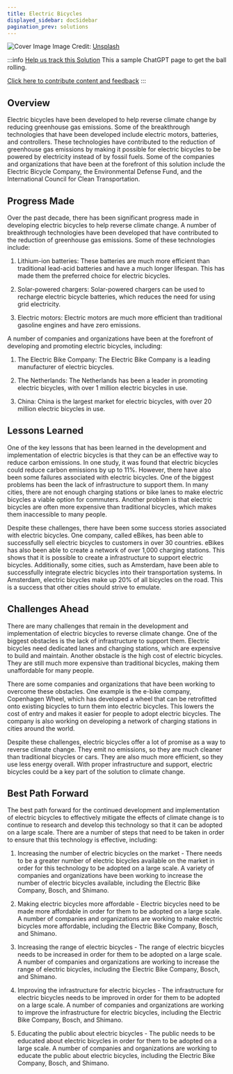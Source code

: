 ```yaml
---
title: Electric Bicycles
displayed_sidebar: docSidebar
pagination_prev: solutions
---
```


![Cover Image](https://images.unsplash.com/photo-1673969694073-23681e038413?crop=entropy&cs=tinysrgb&fit=max&fm=jpg&ixid=Mnw0NDYzODh8MHwxfHNlYXJjaHwxfHxFbGVjdHJpYyUyMEJpY3ljbGVzfGVufDB8fHx8MTY4MzY1ODY2MA&ixlib=rb-4.0.3&q=80&w=1080)
Image Credit: [Unsplash](https://unsplash.com/@eveloelectricbikes)

:::info [Help us track this Solution](contribute)
This a sample ChatGPT page to get the ball rolling.

[Click here to contribute content and feedback](contribute)
:::

## Overview

Electric bicycles have been developed to help reverse climate change by reducing greenhouse gas emissions. Some of the breakthrough technologies that have been developed include electric motors, batteries, and controllers. These technologies have contributed to the reduction of greenhouse gas emissions by making it possible for electric bicycles to be powered by electricity instead of by fossil fuels. Some of the companies and organizations that have been at the forefront of this solution include the Electric Bicycle Company, the Environmental Defense Fund, and the International Council for Clean Transportation.

## Progress Made

Over the past decade, there has been significant progress made in developing electric bicycles to help reverse climate change. A number of breakthrough technologies have been developed that have contributed to the reduction of greenhouse gas emissions. Some of these technologies include:

1. Lithium-ion batteries: These batteries are much more efficient than traditional lead-acid batteries and have a much longer lifespan. This has made them the preferred choice for electric bicycles.

2. Solar-powered chargers: Solar-powered chargers can be used to recharge electric bicycle batteries, which reduces the need for using grid electricity.

3. Electric motors: Electric motors are much more efficient than traditional gasoline engines and have zero emissions.

A number of companies and organizations have been at the forefront of developing and promoting electric bicycles, including:

1. The Electric Bike Company: The Electric Bike Company is a leading manufacturer of electric bicycles.

2. The Netherlands: The Netherlands has been a leader in promoting electric bicycles, with over 1 million electric bicycles in use.

3. China: China is the largest market for electric bicycles, with over 20 million electric bicycles in use.

## Lessons Learned

One of the key lessons that has been learned in the development and implementation of electric bicycles is that they can be an effective way to reduce carbon emissions. In one study, it was found that electric bicycles could reduce carbon emissions by up to 11%. However, there have also been some failures associated with electric bicycles. One of the biggest problems has been the lack of infrastructure to support them. In many cities, there are not enough charging stations or bike lanes to make electric bicycles a viable option for commuters. Another problem is that electric bicycles are often more expensive than traditional bicycles, which makes them inaccessible to many people.

Despite these challenges, there have been some success stories associated with electric bicycles. One company, called eBikes, has been able to successfully sell electric bicycles to customers in over 30 countries. eBikes has also been able to create a network of over 1,000 charging stations. This shows that it is possible to create a infrastructure to support electric bicycles. Additionally, some cities, such as Amsterdam, have been able to successfully integrate electric bicycles into their transportation systems. In Amsterdam, electric bicycles make up 20% of all bicycles on the road. This is a success that other cities should strive to emulate.

## Challenges Ahead

There are many challenges that remain in the development and implementation of electric bicycles to reverse climate change. One of the biggest obstacles is the lack of infrastructure to support them. Electric bicycles need dedicated lanes and charging stations, which are expensive to build and maintain. Another obstacle is the high cost of electric bicycles. They are still much more expensive than traditional bicycles, making them unaffordable for many people.

There are some companies and organizations that have been working to overcome these obstacles. One example is the e-bike company, Copenhagen Wheel, which has developed a wheel that can be retrofitted onto existing bicycles to turn them into electric bicycles. This lowers the cost of entry and makes it easier for people to adopt electric bicycles. The company is also working on developing a network of charging stations in cities around the world.

Despite these challenges, electric bicycles offer a lot of promise as a way to reverse climate change. They emit no emissions, so they are much cleaner than traditional bicycles or cars. They are also much more efficient, so they use less energy overall. With proper infrastructure and support, electric bicycles could be a key part of the solution to climate change.

## Best Path Forward

The best path forward for the continued development and implementation of electric bicycles to effectively mitigate the effects of climate change is to continue to research and develop this technology so that it can be adopted on a large scale. There are a number of steps that need to be taken in order to ensure that this technology is effective, including:

1. Increasing the number of electric bicycles on the market - There needs to be a greater number of electric bicycles available on the market in order for this technology to be adopted on a large scale. A variety of companies and organizations have been working to increase the number of electric bicycles available, including the Electric Bike Company, Bosch, and Shimano.

2. Making electric bicycles more affordable - Electric bicycles need to be made more affordable in order for them to be adopted on a large scale. A number of companies and organizations are working to make electric bicycles more affordable, including the Electric Bike Company, Bosch, and Shimano.

3. Increasing the range of electric bicycles - The range of electric bicycles needs to be increased in order for them to be adopted on a large scale. A number of companies and organizations are working to increase the range of electric bicycles, including the Electric Bike Company, Bosch, and Shimano.

4. Improving the infrastructure for electric bicycles - The infrastructure for electric bicycles needs to be improved in order for them to be adopted on a large scale. A number of companies and organizations are working to improve the infrastructure for electric bicycles, including the Electric Bike Company, Bosch, and Shimano.

5. Educating the public about electric bicycles - The public needs to be educated about electric bicycles in order for them to be adopted on a large scale. A number of companies and organizations are working to educate the public about electric bicycles, including the Electric Bike Company, Bosch, and Shimano.
